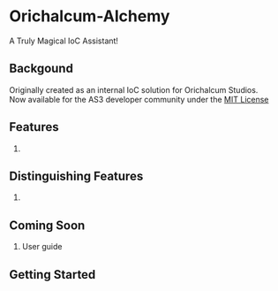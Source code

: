 Orichalcum-Alchemy
==================
A Truly Magical IoC Assistant!
<br>

## Backgound

Originally created as an internal IoC solution for Orichalcum Studios.
<br>
Now available for the AS3 developer community under the [MIT License](https://github.com/LandonLunsford/Orichalcum-Alchemy/blob/master/license)
<br>

## Features
1.

## Distinguishing Features
1.

## Coming Soon
1. User guide

## Getting Started
